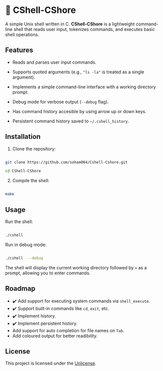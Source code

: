 
# 🐚 CShell-CShore

  

A simple Unix shell written in C. **CShell-CShore** is a lightweight command-line shell that reads user input, tokenizes commands, and executes basic shell operations.

  

## Features

- Reads and parses user input commands.

- Supports quoted arguments (e.g., `"ls -la"` is treated as a single argument).

- Implements a simple command-line interface with a working directory prompt.

- Debug mode for verbose output (`--debug` flag).

- Has command history accesible by using arrow up or down keys.

- Persistent command history saved to `~/.cshell_history`.

  

## Installation

1. Clone the repository:

```sh

git clone https://github.com/soham004/Cshell-Cshore.git

cd CShell-CShore

```

2. Compile the shell:

```sh

make

```

  

## Usage

Run the shell:

```sh

./cshell

```

  

Run in debug mode:

```sh

./cshell  --debug

```

  

The shell will display the current working directory followed by `>` as a prompt, allowing you to enter commands.

  
  

## Roadmap

-  :heavy_check_mark: Add support for executing system commands via `shell_execute`. 
-  :heavy_check_mark: Support built-in commands like `cd`, `exit`, etc.
-  :heavy_check_mark: Implement history.
-  :heavy_check_mark: Implement persistent history.
- Add support for auto completion for file names on `Tab`.
- Add coloured output for better readibility.


## License

This project is licensed under the [Unlicense](https://unlicense.org).
